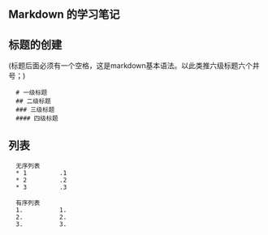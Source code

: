Markdown 的学习笔记
---
## 标题的创建
(标题后面必须有一个空格，这是markdown基本语法。以此类推六级标题六个井号；)

``` 
  # 一级标题
  ## 二级标题
  ### 三级标题
  #### 四级标题

```

## 列表

```
  无序列表
  * 1         .1
  * 2         .2 
  * 3         .3
```

```
  有序列表
  1.          1. 
  2.          2.
  3.          3.
```